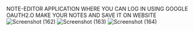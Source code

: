 NOTE-EDITOR APPLICATION WHERE YOU CAN LOG IN USING GOOGLE OAUTH2.O MAKE YOUR NOTES AND SAVE IT ON WEBSITE
![Screenshot (162)](https://github.com/vs240/storywe/assets/69636561/c0ec2abb-2be1-4eb9-988e-1a89d39cdc69)
![Screenshot (163)](https://github.com/vs240/storywe/assets/69636561/924d218f-d548-4e3e-9eb2-a3737d881941)
![Screenshot (164)](https://github.com/vs240/storywe/assets/69636561/02d86fa1-ab6d-440e-b8b6-387a430ca937)
